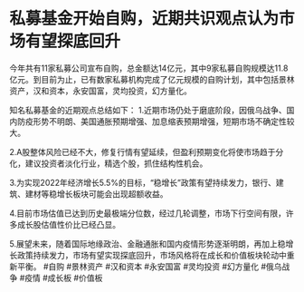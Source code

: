 # 私募基金开始自购，近期共识观点认为市场有望探底回升

今年共有11家私募公司宣布自购，总金额达14亿元，其中9家私募自购规模达11.8亿元。到目前为止，已有数家私募机构完成了亿元规模的自购计划，其中包括景林资产，汉和资本，永安国富，灵均投资，幻方量化。

知名私募基金的近期观点总结如下：
1.近期市场仍处于磨底阶段，因俄乌战争、国内防疫形势不明朗、美国通胀预期增强、加息缩表预期增强，短期市场不确定性较大。

2.A股整体风险已经不大，修复行情有望延续，但盈利预期变化将使市场趋于分化，建议投资者淡化行业，精选个股，抓住结构性机会。

3.为实现2022年经济增长5.5%的目标，“稳增长”政策有望持续发力，银行、建筑、建材等稳增长板块可能会出现超额收益。

4.目前市场估值已达到历史最极端分位数，经过几轮调整，市场下行空间有限，许多成长股估值性价比已经凸显。

5.展望未来，随着国际地缘政治、金融通胀和国内疫情形势逐渐明朗，再加上稳增长政策持续发力，市场有望实现探底回升，市场风格将在成长和价值板块轮动中重新平衡。
#自购 #景林资产 #汉和资本 #永安国富 #灵均投资 #幻方量化 #俄乌战争 #疫情 #成长板 #价值板